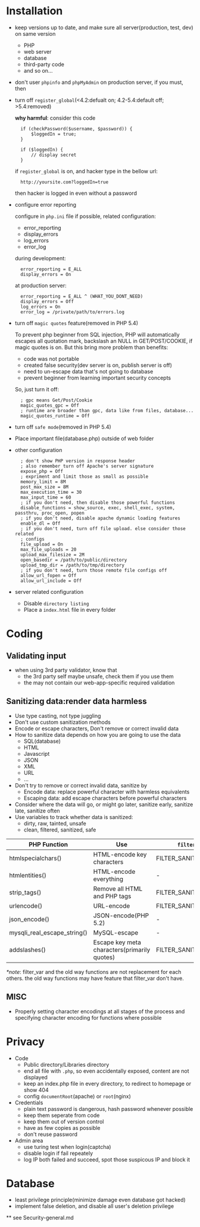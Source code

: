 # Installation

- keep versions up to date, and make sure all server(production, test, dev) on same version

    + PHP
    + web server
    + database
    + third-party code
    + and so on...

- don't user `phpinfo` and `phpMyAdmin` on production server, if you must, then

- turn off `register_global`(<4.2:defualt on; 4.2-5.4:default off; >5.4:removed)

    __why harmful__: consider this code

        if (checkPassword($username, $password)) {
            $loggedIn = true;
        }

        if ($loggedIn) {
            // display secret
        }

    if `register_global` is on, and hacker type in the bellow url:

        http://yoursite.com?loggedIn=true

    then hacker is logged in even without a password

- configure error reporting

    configure in `php.ini` file if possible, related configuration:

    - error_reporting
    - display_errors
    - log_errors
    - error_log

    during development:

        error_reporting = E_ALL
        display_errors = On

    at production server:

        error_reporting = E_ALL ^ (WHAT_YOU_DONT_NEED)
        display_errors = Off
        log_errors = On
        error_log = /private/path/to/errors.log

- turn off `magic quotes` feature(removed in PHP 5.4)

    To prevent php beginner from SQL injection, PHP will automatically escapes all quotation mark, backslash an NULL in GET/POST/COOKIE, if magic quotes is on. But this bring more problem than benefits:

    - code was not portable
    - created false security(dev server is on, publish server is off)
    - need to un-escape data that's not going to database
    - prevent beginner from learning important security concepts

    So, just turn it off:

        ; gpc means Get/Post/Cookie
        magic_quotes_gpc = Off
        ; runtime are broader than gpc, data like from files, database...
        magic_quotes_runtime = Off

- turn off `safe mode`(removed in PHP 5.4)
- Place important file(database.php) outside of web folder
- other configuration

        ; don't show PHP version in response header
        ; also remember turn off Apache's server signature
        expose_php = Off
        ; expriment and limit those as small as possible
        memory_limit = 8M
        post_max_size = 8M
        max_execution_time = 30
        max_input_time = 60
        ; if you don't need, then disable those powerful functions
        disable_functions = show_source, exec, shell_exec, system, passthru, proc_open, popen
        ; if you don't need, disable apache dynamic loading features
        enable_dl = Off
        ; if you don't need, turn off file upload. else consider those related
        ; configs
        file_upload = On
        max_file_uploads = 20
        upload_max_filesize = 2M
        open_basedir = /path/to/public/directory
        upload_tmp_dir = /path/to/tmp/directory
        ; if you don't need, turn those remote file configs off
        allow_url_fopen = Off
        allow_url_include = Off

- server related configuration
    + Disable `directory listing`
    + Place a `index.html` file in every folder


# Coding

## Validating input

- when using 3rd party validator, know that
    + the 3rd party self maybe unsafe, check them if you use them
    + the may not contain our web-app-specific required validation

## Sanitizing data:render data harmless

- Use type casting, not type juggling
- Don't use custom sanitization methods
- Encode or escape characters, Don't remove or correct invalid data
- How to sanitize data depends on how you are going to use the data
    * SQL(database)
    * HTML
    * Javascript
    * JSON
    * XML
    * URL
    * ...
- Don't try to remove or correct invalid data, sanitize by
    * Encode data: replace powerful character with harmless equivalents
    * Escaping data: add escape characters before powerful characters
- Consider where the data will go, or might go later, sanitize early, sanitize late, sanitize often
- Use variables to track whether data is sanitized:
    * dirty, raw, tainted, unsafe
    * clean, filtered, sanitized, safe

| PHP Function | Use | `filter_var()` Filters |
|--------------|-----|--------|
|htmlspecialchars()|HTML-encode key characters|FILTER_SANITIZE_SPECIAL_CHARS|
|htmlentities()|HTML-encode everything|-|
|strip_tags()|Remove all HTML and PHP tags|FILTER_SANITIZE_STRING|
|urlencode()|URL-encode|FILTER_SANITIZE_ENCODE|
|json_encode()|JSON-encode(PHP 5.2)|-|
|mysqli_real_escape_string()|MySQL-escape|-|
|addslashes()|Escape key meta characters(primarily quotes)|FILTER_SANITIZE_MAGIC_QUOTES|

_*note_: filter_var and the old way functions are not replacement for each others. the old way functions may have feature that filter_var don't have.

## MISC

- Properly setting character encodings at all stages of the process and specifying character encoding for functions where possible


# Privacy

- Code
    + Public directory/Libraries directory
    + end all file with `.php`, so even accidentally exposed, content are not displayed
    + keep an index.php file in every directory, to redirect to homepage or show 404
    + config `documentRoot`(apache) or `root`(nginx)
- Credentials
    + plain text password is dangerous, hash password whenever possible
    + keep them seperate from code
    + keep them out of version control
    + have as few copies as possible
    + don't reuse password
- Admin area
    + use turing test when login(captcha)
    + disable login if fail repeately
    + log IP both failed and succeed, spot those suspicous IP and block it


# Database

- least privilege principle(minimize damage even database got hacked)
- implement false deletion, and disable all user's deletion privilege




** see Security-general.md
